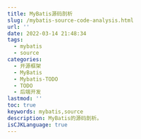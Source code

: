 ```yaml
---
title: MyBatis源码剖析
slug: /mybatis-source-code-analysis.html
url: ''
date: 2022-03-14 21:48:34
tags:
  - mybatis
  - source
categories:
  - 开源框架
  - MyBatis
  - Mybatis-TODO
  - TODO
  - 后端开发
lastmod: ''
toc: true
keywords: mybatis,source
description: MyBatis的源码剖析。
isCJKLanguage: true
---
```

